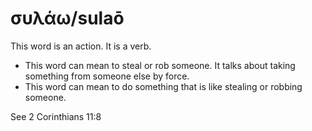 # συλάω/sulaō
This word is an action. It is a verb.

* This word can mean to steal or rob someone. It talks about taking something from someone else by force. 
* This word can mean to do something that is like stealing or robbing someone.

See 2 Corinthians 11:8
